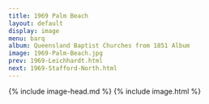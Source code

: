 ```yaml
---
title: 1969 Palm Beach
layout: default
display: image
menu: barq
album: Queensland Baptist Churches from 1851 Album
image: 1969-Palm-Beach.jpg
prev: 1969-Leichhardt.html
next: 1969-Stafford-North.html
---
```

{% include image-head.md %}
{% include image.html %}